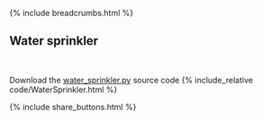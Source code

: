 {% include breadcrumbs.html %}

## Water sprinkler
<div class="header_line"><br/></div>

Download the [water_sprinkler.py](code/water_sprinkler.py) source code
{% include_relative code/WaterSprinkler.html %}

<p style="clear: both;"></p>

{% include share_buttons.html %}
